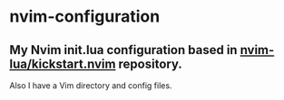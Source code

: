 # nvim-configuration
My Nvim init.lua configuration based in [nvim-lua/kickstart.nvim](https://github.com/nvim-lua/kickstart.nvim) repository.
--
Also I have a Vim directory and config files.
